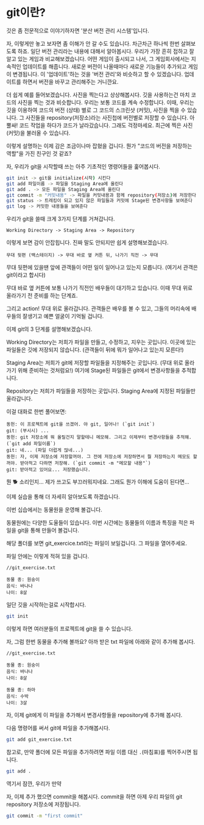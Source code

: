 # git이란?

깃은 좀 전문적으로 이야기하자면 '분산 버전 관리 시스템'입니다.

자, 이렇게만 놓고 보자면 좀 이해가 안 갈 수도 있습니다. 차근차근 하나씩 한번 살펴보도록 하죠. 일단 버전 관리라는 내용에 대해서 알아봅시다. 우리가 가장 흔히 접하고 잘 알고 있는 게임과 비교해보겠습니다. 어떤 게임이 출시되고 나서, 그 게임회사에서는 지속적인 업데이트를 해줍니다. 새로운 버전이 나올때마다 새로운 기능들이 추가되고 게임이 변경됩니다. 이 '업데이트'하는 것을 '버전 관리'와 비슷하고 할 수 있겠습니다. 업데이트를 하면서 버전을 바꾸고 관리해주는 거니깐요.

더 쉽게 예를 들어보겠습니다. 사진을 찍는다고 상상해봅시다. 깃을 사용하는건 마치 코드의 사진을 찍는 것과 비슷합니다. 우리는 보통 코드를 계속 수정합니다. 이때, 우리는 깃을 이용하여 코드의 버전 (상태) 별로 그 코드의 스크린샷 (커밋), 사진을 찍을 수 있습니다. 그 사진들을 repository(저장소)라는 사진첩에 버전별로 저장할 수 있습니다. 아뿔싸! 코드 작업을 하다가 코드가 날라갔습니다. 그래도 걱정마세요. 최근에 찍은 사진 (커밋)을 불러올 수 있습니다.

이렇게 설명하는 이제 감은 조금이나마 잡혔을 겁니다. 뭔가 "코드의 버전을 저장하는 역할"을 가진 친구인 것 같죠? 

자, 우리가 git을 시작할때 쓰는 아주 기초적인 명령어들을 훑어봅시다.

```bash
git init -> git을 initialize(시작) 시킨다
git add 파일이름 -> 파일을 Staging Area에 올린다
git add . -> 모든 파일을 Staging Area에 올린다
git commit -m "커밋내용" -> 파일을 커밋내용과 함께 repository(저장소)에 저장한다 
git status -> 트레킹이 되고 있지 않은 파일들과 커밋에 Stage된 변경사항들 보여준다
git log -> 커밋한 내용들을 보여준다
```

우리가 git을 쓸때 크게 3가지 단계를 거쳐갑니다.

`Working Directory -> Staging Area -> Repository`

이렇게 보면 감이 안잡힙니다. 진짜 말도 안되지만 쉽게 설명해보겠습니다.

`무대 뒷편 (백스테이지) -> 무대 바로 옆 커튼 뒤, 나가기 직전 -> 무대`

무대 뒷편에 있을땐 앞에 관객들이 어떤 일이 일어나고 있는지 모릅니다. (여기서 관객은 git이라고 합시다)

무대 바로 옆 커튼에 보통 나가기 직전인 배우들이 대기하고 있습니다. 이때 무대 위로 올라가기 전 준비를 하는 단계죠.

그리고 action! 무대 위로 올라갑니다. 관객들은 배우를 볼 수 있고, 그들의 머리속에 배우들의 잘생기고 예쁜 얼굴이 기억될 겁니다.

이제 git의 3 단계를 설명해보겠습니다.

Working Directory는 저희가 파일을 만들고, 수정하고, 지우는 곳입니다. 이곳에 있는 파일들은 깃에 저장되지 않습니다. (관객들이 뒤에 뭐가 일어나고 있는지 모른다!)

Staging Area는 저희가 git에 저장할 파일들을 지정해주는 곳입니다. (무대 위로 올라가기 위해 준비하는 것처럼요!) 여기에 Stage된 파일들은 git에서 변경사항들을 추적합니다.

Repository는 저희가 파일들을 저장하는 곳입니다. Staging Area에 지정된 파일들만 올라갑니다.

이걸 대화로 한번 풀어보면:

```
동헌: 이 프로젝트에 git을 쓰겠어. 야 git, 일어나! (`git init`)
git: (부시시) ...
동헌: git 저장소에 뭐 올릴건지 말할테니 메모해. 그리고 이제부터 변경사항들을 추적해. (`git add 파일이름`)
git: 네... (파일 더럽게 많네...)
동헌: 자, 이제 저장소에 저장할꺼야. 그 전에 저장소에 저장하면서 뭘 저장하는지 메모도 할꺼야. 받아적고 다하면 저장해. (`git commit -m "메모할 내용"`)
git: 받아적고 있어요... 저장했습니다.
```
뭔 🐕 소리인지... 제가 쓰고도 부끄러워지네요. 그래도 뭔가 이해에 도움이 된다면...

이제 실습을 통해 더 자세히 알아보도록 하겠습니다.

이번 십습에서는 동물원을 운영해 볼겁니다.

동물원에는 다양한 도울들이 있습니다. 이번 시간에는 동물들의 이름과 특징을 적은 파일을 git을 통해 만들어 볼겁니다.

해당 폴더를 보면 git_exercice.txt라는 파일이 보일겁니다. 그 파일을 열어주세요.

파일 안에는 이렇게 적혀 있을 겁니다.
```plain
//git_exercise.txt

동물 종: 원숭이
음식: 바나나
나이: 8살
```

일단 깃을 시작하는걸로 시작합시다.
```bash
git init
```

이렇게 하면 여러분들의 프로젝트에 git을 쓸 수 있습니다.

자, 그럼 한번 동물을 추가해 볼까요? 아까 받은 txt 파일에 아래와 같이 추가해 봅시다.

```plain
//git_exercise.txt

동물 종: 원숭이
음식: 바나나
나이: 8살

동물 종: 하마
음식: 수박
나이: 3살
```

자, 이제 git에게 이 파일을 추가해서 변경사항들을 repository에 추가해 봅시다.

다음 명령어를 써서 git에 파일을 추가해봅시다.

```bash
git add git_exercise.txt
```

참고로, 만약 폴더에 모든 파일을 추가하려면 파일 이름 대신 `.`(마침표)를 찍어주시면 됩니다.

```bash
git add .
```

역기서 잠깐, 우리가 만약 

자, 이제 추가 했으면 commit을 해봅시다. commit을 하면 아제 우리 파일의 git repository 저장소에 저장됩니다.

```bash
git commit -m "first commit"
```
